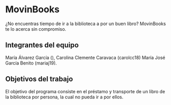# MovinBooks
 
¿No encuentras tiempo de ir a la biblioteca a por un buen libro? 
MovinBooks te lo acerca sin compromiso.

## Integrantes del equipo

María Álvarez García (), Carolina Clemente Caravaca (carolcc18) María José García Benito (mariaj19).

## Objetivos del trabajo

El objetivo del programa consiste en el préstamo y transporte de un libro de la biblioteca por persona,
la cual no pueda ir a por ellos.
